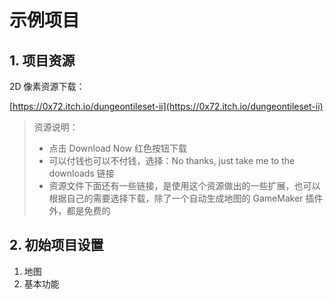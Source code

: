 # 示例项目

## 1. 项目资源

2D 像素资源下载：

[https://0x72.itch.io/dungeontileset-ii](https://0x72.itch.io/dungeontileset-ii)

> 资源说明：
>
> - 点击 Download Now 红色按钮下载
> - 可以付钱也可以不付钱，选择：No thanks, just take me to the downloads 链接
> - 资源文件下面还有一些链接，是使用这个资源做出的一些扩展，也可以根据自己的需要选择下载，除了一个自动生成地图的 GameMaker 插件外，都是免费的

## 2. 初始项目设置

1. 地图
2. 基本功能
